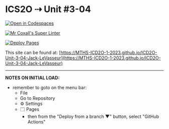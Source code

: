 # ICS2O ⇢ Unit #3-04

[![Open in Codespaces](https://classroom.github.com/assets/launch-codespace-7f7980b617ed060a017424585567c406b6ee15c891e84e1186181d67ecf80aa0.svg)](https://classroom.github.com/open-in-codespaces?assignment_repo_id=14685807)

[![Mr Coxall's Super Linter](https://github.com/MTHS-ICD2O-1-2023/ICD2O-Unit-3-04-Jack-LeVasseur/workflows/Mr%20Coxall's%20Super%20Linter/badge.svg)](https://github.com/MTHS-ICD2O-1-2023/ICD2O-Unit-3-04-Jack-LeVasseur/actions)

[![Deploy Pages](https://github.com/MTHS-ICD2O-1-2023/ICD2O-Unit-3-04-Jack-LeVasseur/workflows/Deploy%20Pages/badge.svg)](https://github.com/MTHS-ICD2O-1-2023/ICD2O-Unit-3-04-Jack-LeVasseur/actions)

This site can be found at: [https://MTHS-ICD2O-1-2023.github.io/ICD2O-Unit-3-04-Jack-LeVasseur](https://MTHS-ICD2O-1-2023.github.io/ICD2O-Unit-3-04-Jack-LeVasseur)

---

**NOTES ON INITIAL LOAD:**
- remember to goto on the menu bar:
  - File
  - Go to Repository
  - ⚙ Settings
  - 🗔 Pages
    - then from the "Deploy from a branch ▼" button, select "GitHub Actions"
